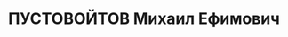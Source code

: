---
title: ПУСТОВОЙТОВ Михаил Ефимович
description: "1902 р., українець, чл. ВКП(б), освіта вища, начальник прокатного цеху\
  \ Дніпропетровського з-ду ім. Петровського. \n  Звинувачений в к/рев. діяльності,\
  \ розстріляний 29.10.1937 р. \n  Реабілітований 30.08.1957 р."
---